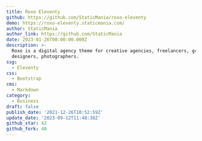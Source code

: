 ```yaml
---
title: Roxo Eleventy
github: https://github.com/StaticMania/roxo-eleventy
demo: https://roxo-eleventy.staticmania.com/
author: StaticMania
author_link: https://github.com/StaticMania
date: 2023-01-26T00:00:00.000Z
description: >-
  Roxo is a digital agency theme for creative agencies, freelancers, graphic
  designers, photographers.
ssg:
  - Eleventy
css:
  - Bootstrap
cms:
  - Markdown
category:
  - Business
draft: false
publish_date: '2021-12-26T10:52:59Z'
update_date: '2023-09-12T11:48:38Z'
github_star: 42
github_fork: 40
---
```

